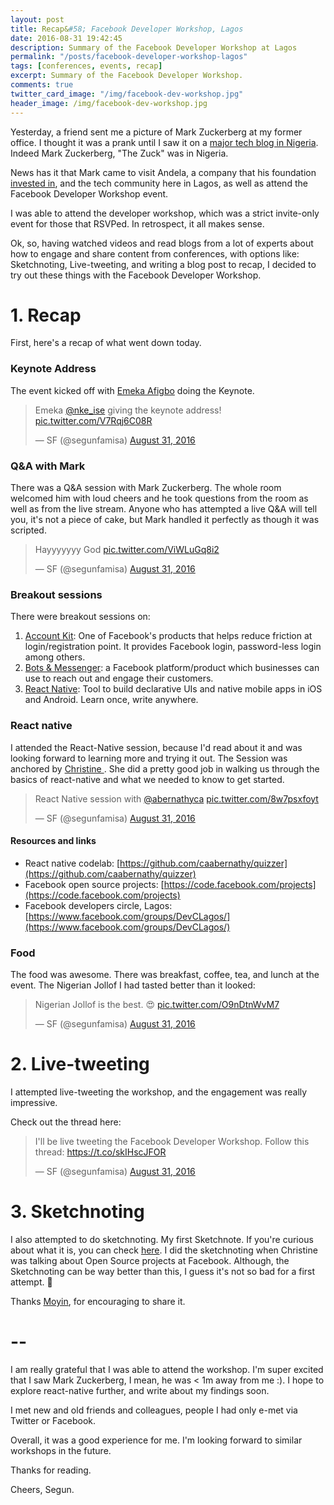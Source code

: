 ```yaml
---
layout: post
title: Recap&#58; Facebook Developer Workshop, Lagos
date: 2016-08-31 19:42:45
description: Summary of the Facebook Developer Workshop at Lagos
permalink: "/posts/facebook-developer-workshop-lagos"
tags: [conferences, events, recap]
excerpt: Summary of the Facebook Developer Workshop.
comments: true
twitter_card_image: "/img/facebook-dev-workshop.jpg"
header_image: /img/facebook-dev-workshop.jpg
---
```


Yesterday, a friend sent me a picture of Mark Zuckerberg at my former office. I thought it
was a prank until I saw it on a [major tech blog in Nigeria](http://techcabal.com/2016/08/30/mark-zuckerberg-is-in-nigeria-right-now/).
Indeed Mark Zuckerberg, "The Zuck" was in Nigeria.

News has it that Mark came to visit Andela, a company that his foundation
[invested in](http://techcabal.com/2016/06/16/andela-has-raised-24-million-in-funding-from-the-chan-zuckerberg-initiative/),
and the tech community here in Lagos, as well as attend the Facebook Developer Workshop event.

I was able to attend the developer workshop, which was a strict invite-only event
for those that RSVPed. In retrospect, it all makes sense.

Ok, so, having watched videos and read blogs from a lot of experts
about how to engage and share content from conferences, with options like:
Sketchnoting, Live-tweeting, and writing a blog post to recap,
I decided to try out these things with the Facebook Developer Workshop.

# 1. Recap
First, here's a recap of what went down today.

### Keynote Address
The event kicked off with [Emeka Afigbo](https://twitter.com/nke_ise) doing the Keynote.

<blockquote class="twitter-tweet" data-conversation="none" data-cards="hidden" data-lang="en"><p lang="en" dir="ltr">Emeka <a href="https://twitter.com/nke_ise">@nke_ise</a> giving the keynote address! <a href="https://t.co/V7Rqj6C08R">pic.twitter.com/V7Rqj6C08R</a></p>&mdash; SF (@segunfamisa) <a href="https://twitter.com/segunfamisa/status/770894834039156736">August 31, 2016</a></blockquote>
<script async src="//platform.twitter.com/widgets.js" charset="utf-8"></script>


### Q&A with Mark
There was a Q&A session with Mark Zuckerberg. The whole room welcomed him with loud cheers
and he took questions from the room as well as from the live stream. Anyone who has attempted
a live Q&A will tell you, it's not a piece of cake, but Mark handled it perfectly as though it was scripted.

<blockquote class="twitter-tweet" data-conversation="none" data-lang="en"><p lang="en" dir="ltr">Hayyyyyyy God <a href="https://t.co/ViWLuGq8i2">pic.twitter.com/ViWLuGq8i2</a></p>&mdash; SF (@segunfamisa) <a href="https://twitter.com/segunfamisa/status/770928396100595714">August 31, 2016</a></blockquote>
<script async src="//platform.twitter.com/widgets.js" charset="utf-8"></script>

### Breakout sessions
There were breakout sessions on:

1. [Account Kit](https://developers.facebook.com/products/account-kit):
One of Facebook's products that helps reduce friction at login/registration point.
It provides Facebook login, password-less login among others.
2. [Bots & Messenger](https://developers.facebook.com/products/messenger/):
a Facebook platform/product which businesses can use to reach out and engage their customers.
3. [React Native](facebook.github.io/react-native): Tool to build declarative UIs and
native mobile apps in iOS and Android. Learn once, write anywhere.

### React native
I attended the React-Native session, because I'd read about it and was looking forward to
learning more and trying it out.
The Session was anchored by [Christine ](https://twitter.com/abernathyca).
She did a pretty good job in walking us through the basics of react-native and what
we needed to know to get started.

<blockquote class="twitter-tweet" data-conversation="none" data-cards="hidden" data-lang="en"><p lang="en" dir="ltr">React Native session with <a href="https://twitter.com/abernathyca">@abernathyca</a> <a href="https://t.co/8w7psxfoyt">pic.twitter.com/8w7psxfoyt</a></p>&mdash; SF (@segunfamisa) <a href="https://twitter.com/segunfamisa/status/770980900486217728">August 31, 2016</a></blockquote>
<script async src="//platform.twitter.com/widgets.js" charset="utf-8"></script>

#### Resources and links
  * React native codelab: [https://github.com/caabernathy/quizzer](https://github.com/caabernathy/quizzer)
  * Facebook open source projects: [https://code.facebook.com/projects](https://code.facebook.com/projects)
  * Facebook developers circle, Lagos: [https://www.facebook.com/groups/DevCLagos/](https://www.facebook.com/groups/DevCLagos/)

### Food
The food was awesome. There was breakfast, coffee, tea, and lunch at the event.
The Nigerian Jollof I had tasted better than it looked:

<blockquote class="twitter-tweet" data-conversation="none" data-lang="en"><p lang="en" dir="ltr">Nigerian Jollof is the best. 😍 <a href="https://t.co/O9nDtnWvM7">pic.twitter.com/O9nDtnWvM7</a></p>&mdash; SF (@segunfamisa) <a href="https://twitter.com/segunfamisa/status/770972451891245056">August 31, 2016</a></blockquote>
<script async src="//platform.twitter.com/widgets.js" charset="utf-8"></script>


# 2. Live-tweeting
I attempted live-tweeting the workshop, and the engagement was really impressive.

Check out the thread here:
<blockquote class="twitter-tweet" data-lang="en"><p lang="en" dir="ltr">I&#39;ll be live tweeting the Facebook Developer Workshop. Follow this thread: <a href="https://t.co/skIHscJFOR">https://t.co/skIHscJFOR</a></p>&mdash; SF (@segunfamisa) <a href="https://twitter.com/segunfamisa/status/770897641915940865">August 31, 2016</a></blockquote>
<script async src="//platform.twitter.com/widgets.js" charset="utf-8"></script>


# 3. Sketchnoting
I also attempted to do sketchnoting. My first Sketchnote.
If you're curious about what it is, you can check
[here](http://coreylatislaw.com/sketchnoting-for-techies/).
I did the sketchnoting when Christine was talking about Open Source projects at Facebook.
Although, the Sketchnoting can be way better than this, I guess it's
not so bad for a first attempt. 🙈

<blockquote class="imgur-embed-pub" lang="en" data-id="a/FBC2W"><a href="//imgur.com/FBC2W"></a></blockquote><script async src="//s.imgur.com/min/embed.js" charset="utf-8"></script>

Thanks [Moyin](https://twitter.com/moyheen), for encouraging to share it.

# --
I am really grateful that I was able to attend the workshop.
I'm super excited that I saw Mark Zuckerberg, I mean, he was < 1m away from me :).
I hope to explore react-native further, and write about my findings soon.

I met new and old friends and colleagues, people I had only e-met via Twitter or Facebook.

Overall, it was a good experience for me. I'm looking forward to similar workshops in the future.

Thanks for reading.

Cheers,
Segun.
